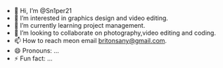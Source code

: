 - 👋 Hi, I’m @Sn1per21
- 👀 I’m interested in graphics design and video editing.
- 🌱 I’m currently learning project management.
- 💞️ I’m looking to collaborate on photography,video editing and coding.
- 📫 How to reach meon email britonsany@gmail.com.
- 😄 Pronouns: ...
- ⚡ Fun fact: ...

<!---
Sn1per21/Sn1per21 is a ✨ special ✨ repository because its `README.md` (this file) appears on your GitHub profile.
You can click the Preview link to take a look at your changes.
--->
